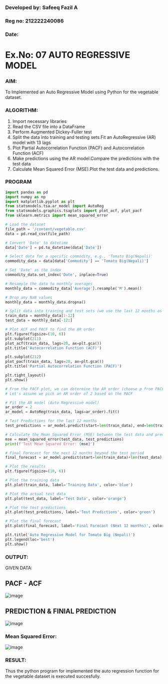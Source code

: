 ### Developed by: Safeeq Fazil A
### Reg no: 212222240086
### Date: 
# Ex.No: 07                                       AUTO REGRESSIVE MODEL




### AIM:
To Implemented an Auto Regressive Model using Python for the vegetable dataset.

### ALGORITHM:
1. Import necessary libraries
2. Read the CSV file into a DataFrame
3. Perform Augmented Dickey-Fuller test
4. Split the data into training and testing sets.Fit an AutoRegressive (AR) model with 13 lags
5. Plot Partial Autocorrelation Function (PACF) and Autocorrelation Function (ACF)
6. Make predictions using the AR model.Compare the predictions with the test data
7. Calculate Mean Squared Error (MSE).Plot the test data and predictions.
### PROGRAM
```py
import pandas as pd
import numpy as np
import matplotlib.pyplot as plt
from statsmodels.tsa.ar_model import AutoReg
from statsmodels.graphics.tsaplots import plot_acf, plot_pacf
from sklearn.metrics import mean_squared_error

# Load the dataset
file_path = '/content/vegetable.csv'
data = pd.read_csv(file_path)

# Convert 'Date' to datetime
data['Date'] = pd.to_datetime(data['Date'])

# Select data for a specific commodity, e.g., 'Tomato Big(Nepali)'
commodity_data = data[data['Commodity'] == 'Tomato Big(Nepali)']

# Set 'Date' as the index
commodity_data.set_index('Date', inplace=True)

# Resample the data to monthly averages
monthly_data = commodity_data['Average'].resample('M').mean()

# Drop any NaN values
monthly_data = monthly_data.dropna()

# Split data into training and test sets (we use the last 12 months as test data)
train_data = monthly_data[:-12]
test_data = monthly_data[-12:]

# Plot ACF and PACF to find the AR order
plt.figure(figsize=(10, 6))
plt.subplot(211)
plot_acf(train_data, lags=20, ax=plt.gca())
plt.title('Autocorrelation Function (ACF)')

plt.subplot(212)
plot_pacf(train_data, lags=20, ax=plt.gca())
plt.title('Partial Autocorrelation Function (PACF)')

plt.tight_layout()
plt.show()

# From the PACF plot, we can determine the AR order (choose p from PACF plot)
# Let's assume we pick an AR order of 2 based on the PACF

# Fit the AR model (Auto Regressive model)
ar_order = 2
ar_model = AutoReg(train_data, lags=ar_order).fit()

# Test Predictions for the last 12 months
test_predictions = ar_model.predict(start=len(train_data), end=len(train_data)+len(test_data)-1)

# Calculate the Mean Squared Error (MSE) between the test data and predictions
mse = mean_squared_error(test_data, test_predictions)
print(f'Test Mean Squared Error: {mse}')

# Final Forecast for the next 12 months beyond the test period
final_forecast = ar_model.predict(start=len(train_data)+len(test_data), end=len(train_data)+len(test_data)+11)

# Plot the results
plt.figure(figsize=(10, 6))

# Plot the training data
plt.plot(train_data, label='Training Data', color='blue')

# Plot the actual test data
plt.plot(test_data, label='Test Data', color='orange')

# Plot the test predictions
plt.plot(test_predictions, label='Test Predictions', color='green')

# Plot the final forecast
plt.plot(final_forecast, label='Final Forecast (Next 12 months)', color='red')

plt.title('Auto Regressive Model for Tomato Big (Nepali)')
plt.legend(loc='best')
plt.show()


```
### OUTPUT:

GIVEN DATA:

## PACF - ACF
![image](https://github.com/user-attachments/assets/c7b7b325-60a3-4c4f-9a2b-a73a4424e1ed)



## PREDICTION & FINIAL PREDICTION
![image](https://github.com/user-attachments/assets/5cc3eace-6ac5-4e74-b254-cdcf77b2b827)
### Mean Squared Error:
![image](https://github.com/user-attachments/assets/21137651-acc6-41aa-80e0-301355caf4c2)


### RESULT:
Thus the python program for implemented the auto regression function for the vegetable dataset is executed succesfully.
